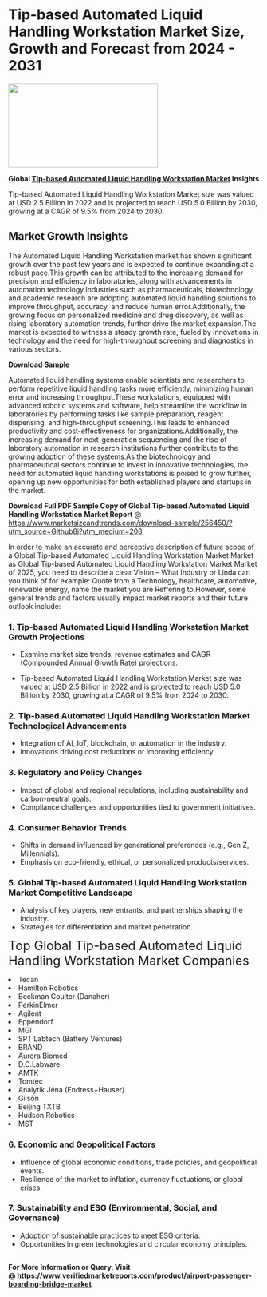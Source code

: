<H1>Tip-based Automated Liquid Handling Workstation Market Size, Growth and Forecast from 2024 - 2031</H1><img class="aligncenter size-medium wp-image-584254" src="https://thirdeyenews.in/wp-content/uploads/2024/09/Global-Market-Research-300x168.jpeg" alt="" width="300" height="168" /><p><strong>Global&nbsp;<a href="https://www.marketsizeandtrends.com/download-sample/256450/?utm_source=Github8j?utm_medium=208">Tip-based Automated Liquid Handling Workstation Market</a> Insights</strong></p><p>Tip-based Automated Liquid Handling Workstation Market size was valued at USD 2.5 Billion in 2022 and is projected to reach USD 5.0 Billion by 2030, growing at a CAGR of 9.5% from 2024 to 2030.</p><p><h2>Market Growth Insights</h2> <p>The Automated Liquid Handling Workstation market has shown significant growth over the past few years and is expected to continue expanding at a robust pace.This growth can be attributed to the increasing demand for precision and efficiency in laboratories, along with advancements in automation technology.Industries such as pharmaceuticals, biotechnology, and academic research are adopting automated liquid handling solutions to improve throughput, accuracy, and reduce human error.Additionally, the growing focus on personalized medicine and drug discovery, as well as rising laboratory automation trends, further drive the market expansion.The market is expected to witness a steady growth rate, fueled by innovations in technology and the need for high-throughput screening and diagnostics in various sectors.</p> <p><strong>Download Sample</strong></p> <p>Automated liquid handling systems enable scientists and researchers to perform repetitive liquid handling tasks more efficiently, minimizing human error and increasing throughput.These workstations, equipped with advanced robotic systems and software, help streamline the workflow in laboratories by performing tasks like sample preparation, reagent dispensing, and high-throughput screening.This leads to enhanced productivity and cost-effectiveness for organizations.Additionally, the increasing demand for next-generation sequencing and the rise of laboratory automation in research institutions further contribute to the growing adoption of these systems.As the biotechnology and pharmaceutical sectors continue to invest in innovative technologies, the need for automated liquid handling workstations is poised to grow further, opening up new opportunities for both established players and startups in the market.</p> <p><span class=""><strong>Download Full PDF Sample Copy of Global Tip-based Automated Liquid Handling Workstation Market Report</strong> @ <a href="https://www.marketsizeandtrends.com/download-sample/256450/?utm_source=Github8j?utm_medium=208" target="_blank">https://www.marketsizeandtrends.com/download-sample/256450/?utm_source=Github8j?utm_medium=208</a></span></p><p>In order to make an accurate and perceptive description of future scope of a Global&nbsp;Tip-based Automated Liquid Handling Workstation Market Market as Global&nbsp;Tip-based Automated Liquid Handling Workstation Market Market of 2025, you need to describe a clear Vision &ndash; What Industry or Linda can you think of for example: Quote from a Technology, healthcare, automotive, renewable energy, name the market you are Reffering to.However, some general trends and factors usually impact market reports and their future outlook include:</p><h3>1.&nbsp;<strong>Tip-based Automated Liquid Handling Workstation Market Growth Projections</strong></h3><ul><li>Examine market size trends, revenue estimates and CAGR (Compounded Annual Growth Rate) projections.</li><li><p>Tip-based Automated Liquid Handling Workstation Market size was valued at USD 2.5 Billion in 2022 and is projected to reach USD 5.0 Billion by 2030, growing at a CAGR of 9.5% from 2024 to 2030.</p></li></ul><h3>2.&nbsp;<strong>Tip-based Automated Liquid Handling Workstation Market Technological Advancements</strong></h3><ul><li>Integration of AI, IoT, blockchain, or automation in the industry.</li><li>Innovations driving cost reductions or improving efficiency.</li></ul><h3>3.&nbsp;<strong>Regulatory and Policy Changes</strong></h3><ul><li>Impact of global and regional regulations, including sustainability and carbon-neutral goals.</li><li>Compliance challenges and opportunities tied to government initiatives.</li></ul><h3>4.&nbsp;<strong>Consumer Behavior Trends</strong></h3><ul><li>Shifts in demand influenced by generational preferences (e.g., Gen Z, Millennials).</li><li>Emphasis on eco-friendly, ethical, or personalized products/services.</li></ul><h3>5.&nbsp;<strong>Global Tip-based Automated Liquid Handling Workstation Market Competitive Landscape</strong></h3><ul><li>Analysis of key players, new entrants, and partnerships shaping the industry.</li><li>Strategies for differentiation and market penetration.</li></ul><p data-pm-slice="1 1 []"><span style="color: inherit; font-family: inherit; font-size: 25px;">Top Global Tip-based Automated Liquid Handling Workstation Market Companies</span></p><div class="" data-test-id=""><p><li>Tecan</li><li> Hamilton Robotics</li><li> Beckman Coulter (Danaher)</li><li> PerkinElmer</li><li> Agilent</li><li> Eppendorf</li><li> MGI</li><li> SPT Labtech (Battery Ventures)</li><li> BRAND</li><li> Aurora Biomed</li><li> D.C.Labware</li><li> AMTK</li><li> Tomtec</li><li> Analytik Jena (Endress+Hauser)</li><li> Gilson</li><li> Beijing TXTB</li><li> Hudson Robotics</li><li> MST</li></p></div><h3>6.&nbsp;<strong>Economic and Geopolitical Factors</strong></h3><ul><li>Influence of global economic conditions, trade policies, and geopolitical events.</li><li>Resilience of the market to inflation, currency fluctuations, or global crises.</li></ul><h3>7.&nbsp;<strong>Sustainability and ESG (Environmental, Social, and Governance)</strong></h3><ul><li>Adoption of sustainable practices to meet ESG criteria.</li><li>Opportunities in green technologies and circular economy principles.</li></ul><h2><strong style="font-size: 14px;">For More Information or Query, Visit @&nbsp;</strong><a style="background-color: #ffffff; font-size: 14px;" href="https://www.marketsizeandtrends.com/report/tip-based-automated-liquid-handling-workstation-market/" target="_blank">https://www.verifiedmarketreports.com/product/airport-passenger-boarding-bridge-market</a></h2>